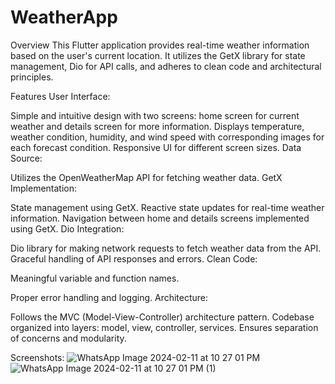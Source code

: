 # WeatherApp
Overview
This Flutter application provides real-time weather information based on the user's current location. It utilizes the GetX library for state management, Dio for API calls, and adheres to clean code and architectural principles.

Features
User Interface:

Simple and intuitive design with two screens: home screen for current weather and details screen for more information.
Displays temperature, weather condition, humidity, and wind speed with corresponding images for each forecast condition.
Responsive UI for different screen sizes.
Data Source:

Utilizes the OpenWeatherMap API for fetching weather data.
GetX Implementation:

State management using GetX.
Reactive state updates for real-time weather information.
Navigation between home and details screens implemented using GetX.
Dio Integration:

Dio library for making network requests to fetch weather data from the API.
Graceful handling of API responses and errors.
Clean Code:

Meaningful variable and function names.

Proper error handling and logging.
Architecture:

Follows the MVC (Model-View-Controller) architecture pattern.
Codebase organized into layers: model, view, controller, services.
Ensures separation of concerns and modularity.

Screenshots:
![WhatsApp Image 2024-02-11 at 10 27 01 PM](https://github.com/Yahya-Tarek/WeatherApp/assets/148979535/ea8aac0a-3f90-461f-9c93-97f6753f1837)
![WhatsApp Image 2024-02-11 at 10 27 01 PM (1)](https://github.com/Yahya-Tarek/WeatherApp/assets/148979535/a367bb0b-7c82-43a1-9cb0-997e0d87b623)

